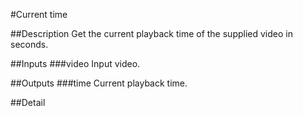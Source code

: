 #Current time

##Description
Get the current playback time of the supplied video in seconds.

##Inputs
###video
Input video.

##Outputs
###time
Current playback time.

##Detail

